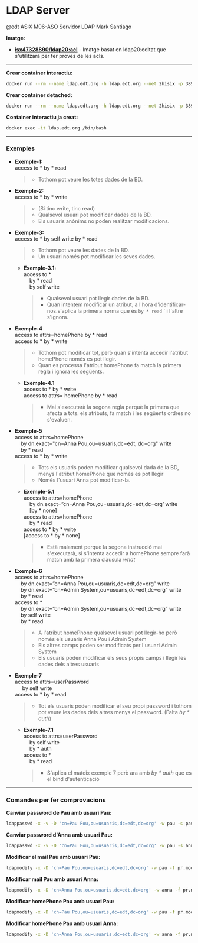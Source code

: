 # LDAP Server
@edt ASIX M06-ASO
Servidor LDAP
Mark Santiago

**Imatge:**

* **[isx47328890/ldap20:acl]** -  Imatge basat en ldap20:editat que s'utilitzarà per fer proves de les acls.

---

**Crear container interactiu:**
```bash
docker run --rm --name ldap.edt.org -h ldap.edt.org --net 2hisix -p 389:389 -it isx47328890/ldap20:acl /bin/bash
```

**Crear container detached:**
```bash
docker run --rm --name ldap.edt.org -h ldap.edt.org --net 2hisix -p 389:389 -d isx47328890/ldap20:acl
```

**Container interactiu ja creat:**
```bash
docker exec -it ldap.edt.org /bin/bash
```

---

### Exemples

* **Exemple-1:**  
  access to * by * read  
  > * Tothom pot veure les totes dades de la BD.

* **Exemple-2:**  
  access to * by * write  
  > * (Si tinc write, tinc read)
  > * Qualsevol usuari pot modificar dades de la BD.
  > * Els usuaris anònims no poden realitzar modificacions.


* **Exemple-3:**  
  access to * by self write by * read  
  > * Tothom pot veure les dades de la BD.
  > * Un usuari només pot modificar les seves dades.

  * **Exemple-3.1:**  
    access to *  
&nbsp;&nbsp;&nbsp;&nbsp;by * read  
&nbsp;&nbsp;&nbsp;&nbsp;by self write  
    > * Qualsevol usuari pot llegir dades de la BD.
    > * Quan intentem modificar un atribut, a l'hora d'identificar-nos.s'aplica la primera norma que és `by * read` ' i l'altre s'ignora.


* **Exemple-4**  
  access to attrs=homePhone by * read  
  access to * by * write  
  > * Tothom pot modificar tot, però quan s'intenta accedir l'atribut homePhone només es pot llegir.
  > * Quan es processa l'atribut homePhone fa match la primera regla i ignora les següents.
  * **Exemple-4.1**  
  access to * by * write  
  access to attrs= homePhone by * read  
    > * Mai s'executarà la segona regla perquè la primera que afecta a tots. els atributs, fa match i les següents ordres no s'evaluen.


* **Exemple-5**  
  access to attrs=homePhone  
  &nbsp;&nbsp;&nbsp;&nbsp;by dn.exact="cn=Anna Pou,ou=usuaris,dc=edt, dc=org" write  
  &nbsp;&nbsp;&nbsp;&nbsp;by * read  
  access to * by * write  
  > * Tots els usuaris poden modificar qualsevol dada de la BD, menys l'atribut homePhone que només es pot llegir
  > * Només l'usuari Anna pot modificar-la.

  * **Exemple-5.1**  
  access to attrs=homePhone  
    &nbsp;&nbsp;&nbsp;&nbsp;by dn.exact=”cn=Anna Pou,ou=usuaris,dc=edt,dc=org’ write  
    &nbsp;&nbsp;&nbsp;&nbsp;[by * none]  
  access to attrs=homePhone  
    &nbsp;&nbsp;&nbsp;&nbsp;by * read  
  access to * by * write  
  [access to * by * none]  
    > * Està malament perquè la segona instrucció mai s'executarà, si s'intenta accedir a homePhone sempre farà match amb la primera clàusula *what*

* **Exemple-6**  
  access to attrs=homePhone  
  &nbsp;&nbsp;&nbsp;&nbsp;by dn.exact=”cn=Anna Pou,ou=usuaris,dc=edt,dc=org” write  
  &nbsp;&nbsp;&nbsp;&nbsp;by dn.exact=”cn=Admin System,ou=usuaris,dc=edt,dc=org” write  
  &nbsp;&nbsp;&nbsp;&nbsp;by * read  
  access to *  
  &nbsp;&nbsp;&nbsp;&nbsp;by dn.exact=”cn=Admin System,ou=usuaris,dc=edt,dc=org” write  
  &nbsp;&nbsp;&nbsp;&nbsp;by self write  
  &nbsp;&nbsp;&nbsp;&nbsp;by * read  
  > * A l'atribut homePhone qualsevol usuari pot llegir-ho però només els usuaris Anna Pou i Admin System
  > * Els altres camps poden ser modificats per l'usuari Admin System
  > * Els usuaris poden modificar els seus propis camps i llegir les dades dels altres usuaris

* **Exemple-7**  
  access to attrs=userPassword  
  &nbsp;&nbsp;&nbsp;&nbsp; by self write  
  access to * by * read  
  > * Tot els usuaris poden modificar el seu propi password i tothom pot veure les dades dels altres menys el password. (Falta *by * auth*)

  * **Exemple-7.1**  
  access to attrs=userPassword  
  &nbsp;&nbsp;&nbsp;&nbsp;by self write  
  &nbsp;&nbsp;&nbsp;&nbsp;by * auth  
  access to *  
  &nbsp;&nbsp;&nbsp;&nbsp;by * read  
    > * S'aplica el mateix exemple 7 però ara amb *by * auth* que es el bind d'autenticació

---

### Comandes per fer comprovacions

**Canviar password de Pau amb usuari Pau:**
```bash
ldappasswd -x -v -D 'cn=Pau Pou,ou=usuaris,dc=edt,dc=org' -w pau -s pau
```

**Canviar password d'Anna amb usuari Pau:**
```bash
ldappasswd -x -v -D 'cn=Pau Pou,ou=usuaris,dc=edt,dc=org' -w pau -s anna 'cn=Anna Pou,ou=usuaris,dc=edt,dc=org'
```

**Modificar el mail Pau amb usuari Pau:**
```bash
ldapmodify -x -D 'cn=Pau Pou,ou=usuaris,dc=edt,dc=org' -w pau -f pr.mod1.ldif 
```

**Modificar mail Pau amb usuari Anna:**
```bash
ldapmodify -x -D 'cn=Anna Pou,ou=usuaris,dc=edt,dc=org' -w anna -f pr.mod1.ldif 
```

**Modificar homePhone Pau amb usuari Pau:**
```bash
ldapmodify -x -D 'cn=Pau Pou,ou=usuaris,dc=edt,dc=org' -w pau -f pr.mod2.ldif 
```

**Modificar homePhone Pau amb usuari Anna:**
```bash
ldapmodify -x -D 'cn=Anna Pou,ou=usuaris,dc=edt,dc=org' -w anna -f pr.mod2.ldif 
```

[isx47328890/ldap20:acl]: https://hub.docker.com/layers/isx47328890/ldap20/acl/images/sha256-e91f0ca0ae690ec6532c6881f2fd3a8e8ef90ce7a29889d892649413e5b443d2?context=explore
